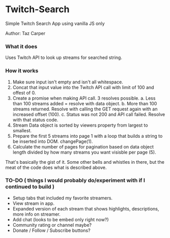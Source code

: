 # Twitch-Search
Simple Twitch Search App using vanilla JS only

Author: Taz Carper

### What it does
Uses Twitch API to look up streams for searched string.

### How it works
1. Make sure input isn't empty and isn't all whitespace.
2. Concat that input value into the Twitch API call with limit of 100 and offest of 0.
3. Create a promise when making API call. 3 resolves possible. 
  a. Less than 100 streams added = resolve with data object.
  b. More than 100 streams returned. Resolve with calling the GET request again with an increased offset (100).
  c. Status was not 200 and API call failed. Resolve with that status code.
4. Stream Data object is sorted by viewers property from largest to smallest.
6. Prepare the first 5 streams into page 1 with a loop that builds a string to be inserted into DOM. changePage(1).
7. Calculate the number of pages for pagination based on data object length divided by how many streams you want visisble per page (5).

That's basically the gist of it. Some other bells and whistles in there, but the meat of the code does what is described above.

### TO-DO ( things I would probably do/experiment with if I continued to build )
- Setup tabs that included my favorite streamers.
- View stream in app.
- Expanded version of each stream that shows highlights, descriptions, more info on streamer.
- Add chat (looks to be embed only right now?)
- Community rating or channel maybe?
- Donate / Follow / Subscribe buttons?
